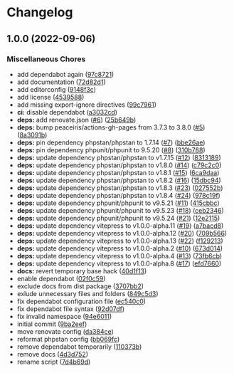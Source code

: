 # Changelog

## 1.0.0 (2022-09-06)


### Miscellaneous Chores

* add dependabot again ([97c8721](https://github.com/nhedger/skeleton/commit/97c8721f33bddafd20e684b587b5c50fc628351c))
* add documentation ([72d82d1](https://github.com/nhedger/skeleton/commit/72d82d13a5cbb19c05a90eb43279d45fc41c9c32))
* add editorconfig ([9148f3c](https://github.com/nhedger/skeleton/commit/9148f3c45d26be5fdc2ce64dde8b2679ba29a0f2))
* add license ([4539588](https://github.com/nhedger/skeleton/commit/45395885c2c536c0f3ee2253f2c4868f4039a9d1))
* add missing export-ignore directives ([99c7961](https://github.com/nhedger/skeleton/commit/99c79615e3380a944d7d5a45dac16e70b853cb41))
* **ci:** disable dependabot ([a3032cd](https://github.com/nhedger/skeleton/commit/a3032cd4415ef3fded6286033cb13321a5471793))
* **deps:** add renovate.json ([#6](https://github.com/nhedger/skeleton/issues/6)) ([25b649b](https://github.com/nhedger/skeleton/commit/25b649b97bfbec2944d0658e20f5c316dcf30646))
* **deps:** bump peaceiris/actions-gh-pages from 3.7.3 to 3.8.0 ([#5](https://github.com/nhedger/skeleton/issues/5)) ([8a3091b](https://github.com/nhedger/skeleton/commit/8a3091babe942882ef07c7246aa3630beda5abf1))
* **deps:** pin dependency phpstan/phpstan to 1.7.14 ([#7](https://github.com/nhedger/skeleton/issues/7)) ([bbe26ae](https://github.com/nhedger/skeleton/commit/bbe26ae6687b33553f78cda267accdbe1fa6acdb))
* **deps:** pin dependency phpunit/phpunit to 9.5.20 ([#8](https://github.com/nhedger/skeleton/issues/8)) ([310b788](https://github.com/nhedger/skeleton/commit/310b788f7e6e35c3a47ff15bee9a02a6c3253bc7))
* **deps:** update dependency phpstan/phpstan to v1.7.15 ([#12](https://github.com/nhedger/skeleton/issues/12)) ([8313189](https://github.com/nhedger/skeleton/commit/8313189285fe55d3059d296f3f9f68df0133096d))
* **deps:** update dependency phpstan/phpstan to v1.8.0 ([#14](https://github.com/nhedger/skeleton/issues/14)) ([c79c2c0](https://github.com/nhedger/skeleton/commit/c79c2c0ba46f6c3c825e0343356791b8bf2388f2))
* **deps:** update dependency phpstan/phpstan to v1.8.1 ([#15](https://github.com/nhedger/skeleton/issues/15)) ([6ca9daa](https://github.com/nhedger/skeleton/commit/6ca9daab57add0639e80ce6cedb28a687a887a76))
* **deps:** update dependency phpstan/phpstan to v1.8.2 ([#16](https://github.com/nhedger/skeleton/issues/16)) ([15dbc94](https://github.com/nhedger/skeleton/commit/15dbc94a97db2eda1c1a754384330eeda3e00fa7))
* **deps:** update dependency phpstan/phpstan to v1.8.3 ([#23](https://github.com/nhedger/skeleton/issues/23)) ([027552b](https://github.com/nhedger/skeleton/commit/027552bd686193a409989a61e158290603f602d6))
* **deps:** update dependency phpstan/phpstan to v1.8.4 ([#24](https://github.com/nhedger/skeleton/issues/24)) ([978c19f](https://github.com/nhedger/skeleton/commit/978c19f07cf2e5350cc52280e4b0adcfaa3a5758))
* **deps:** update dependency phpunit/phpunit to v9.5.21 ([#11](https://github.com/nhedger/skeleton/issues/11)) ([415cbbc](https://github.com/nhedger/skeleton/commit/415cbbc48161f4cf88829b1df798694826f9afdc))
* **deps:** update dependency phpunit/phpunit to v9.5.23 ([#18](https://github.com/nhedger/skeleton/issues/18)) ([ceb2346](https://github.com/nhedger/skeleton/commit/ceb2346de854b3a5d0132d3eacd0ddb617381c9c))
* **deps:** update dependency phpunit/phpunit to v9.5.24 ([#21](https://github.com/nhedger/skeleton/issues/21)) ([12e2115](https://github.com/nhedger/skeleton/commit/12e21154adfa34888baaa74011eaeb6fc18529fe))
* **deps:** update dependency vitepress to v1.0.0-alpha.11 ([#19](https://github.com/nhedger/skeleton/issues/19)) ([a7bacd8](https://github.com/nhedger/skeleton/commit/a7bacd84b301ac82a2e1443f454702386a5701d6))
* **deps:** update dependency vitepress to v1.0.0-alpha.12 ([#20](https://github.com/nhedger/skeleton/issues/20)) ([709b566](https://github.com/nhedger/skeleton/commit/709b56696f70fd42368aa6c045426a9b1219804b))
* **deps:** update dependency vitepress to v1.0.0-alpha.13 ([#22](https://github.com/nhedger/skeleton/issues/22)) ([f129213](https://github.com/nhedger/skeleton/commit/f129213387ee56c1ce6858a735d7cff6450c9ba8))
* **deps:** update dependency vitepress to v1.0.0-alpha.2 ([#10](https://github.com/nhedger/skeleton/issues/10)) ([673d014](https://github.com/nhedger/skeleton/commit/673d014f53f0358dde8c420b86364732a0db36e4))
* **deps:** update dependency vitepress to v1.0.0-alpha.4 ([#13](https://github.com/nhedger/skeleton/issues/13)) ([73fb6cb](https://github.com/nhedger/skeleton/commit/73fb6cb6ee130d571f5ddece36272332e910fabc))
* **deps:** update dependency vitepress to v1.0.0-alpha.8 ([#17](https://github.com/nhedger/skeleton/issues/17)) ([efd7660](https://github.com/nhedger/skeleton/commit/efd76608b80f7a1067b9a4c3754d8cdeda8349d8))
* **docs:** revert temporary base hack ([40d1f13](https://github.com/nhedger/skeleton/commit/40d1f13b1eee59f755d7ce3080ff6631fbbe2bb4))
* enable dependabot ([02f0c59](https://github.com/nhedger/skeleton/commit/02f0c5918e2b434e689d935eaf3bd2f5c7994d6d))
* exclude docs from dist package ([3707bb2](https://github.com/nhedger/skeleton/commit/3707bb21eaa64996d11620a0981cf86366f1febf))
* exlude unnecessary files and folders ([849c5d3](https://github.com/nhedger/skeleton/commit/849c5d3a31439b6558175de4688db66c76f7faa2))
* fix dependabot configuration file ([ec540c0](https://github.com/nhedger/skeleton/commit/ec540c04f3678c093a4b7bf0f57e6347502a857b))
* fix dependabot file syntax ([92d07df](https://github.com/nhedger/skeleton/commit/92d07df4040b35641b4e2d04bcfa6354663fd4b7))
* fix invalid namespace ([94e6011](https://github.com/nhedger/skeleton/commit/94e60113bc464900e6dc5b8f4ed2106fa78bf77a))
* initial commit ([9ba2eef](https://github.com/nhedger/skeleton/commit/9ba2eef2d82724b526c0ec90e5ef5b498f42fb02))
* move renovate config ([da384ce](https://github.com/nhedger/skeleton/commit/da384ce04e9ecf79c8f7ea53fa95b062a41c9a2c))
* reformat phpstan config ([bb069fc](https://github.com/nhedger/skeleton/commit/bb069fcfa6285ee538db224081aed8875594778d))
* remove dependabot temporarily ([110373b](https://github.com/nhedger/skeleton/commit/110373b956b3cb5a4043d26b0eb5bfff4cb67a1f))
* remove docs ([4d3d752](https://github.com/nhedger/skeleton/commit/4d3d752014531bd769278f6260ab17b77017b867))
* rename script ([7d4b69d](https://github.com/nhedger/skeleton/commit/7d4b69d689d742eb8f1ee610bad06e291f18e0ac))
